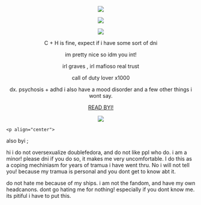 <p align="center">
  <img src="https://64.media.tumblr.com/5d32560113f26940d7261f6993b007d0/b2b2e140ec8eafd1-e0/s1280x1920/347ef70b17d9f45fccc63173e8451f4e28b5e510.pnj" />
</p>

<p align="center"> 

<p align="center">
  <img src="https://files.catbox.moe/dvgv2m.png" />
</p>

<p align="center"> 
  
  <p align="center">
  <img src="https://api.font-generator.com/preview/Angelface/58/790000/none/Mafioso/49d1231fb158e401eed5537b0c27c5ee.png" />
</p>

<p align="center"> 
  C + H is fine, expect if i have some sort of dni
<p align="center"> 
  im pretty nice so idm you int!
<p align="center"> 
irl graves , irl mafioso real trust
<p align="center"> 
call of duty lover x1000
<p align="center"> 
  dx. psychosis + adhd
i also have a mood disorder and a few other things
  i wont say.
</p>
<p align="center">
  <a href="https://rentry.co/skibidijohn" target="_blank">READ BYI!</a>
</p>

<p align="center"> 
  

  <p align="center">
  <img src="https://64.media.tumblr.com/9946e294509ca1a60905be871cb20d85/b2b2e140ec8eafd1-6d/s1280x1920/43bae76c4202df0ebab5965ed0a311ca6247db8b.pnj" />
</p>

<p align="center"> 

    <p align="center">
also  byi ;
  
hi i do not oversexualize doublefedora, and do not like ppl who do. i am a minor!
  please dni if you do so, it makes me very uncomfortable. I do this as a coping mechiniasm 
  for years of tramua i have went thru. No i will not tell you! because
  my tramua is personal and you dont get to know abt it.

  do not hate me because of my ships. i am not the fandom, and have my own headcanons. 
  dont go hating me for nothing! especially if you dont know me. its pitiful i have to put this.
<!--
**chanceslover/chanceslover** is a ✨ _special_ ✨ repository because its `README.md` (this file) appears on your GitHub profile.

Here are some ideas to get you started:

- 🔭 I’m currently working on ...
- 🌱 I’m currently learning ...
- 👯 I’m looking to collaborate on ...
- 🤔 I’m looking for help with ...
- 💬 Ask me about ...
- 📫 How to reach me: ...
- 😄 Pronouns: ...
- ⚡ Fun fact: ...
-->
